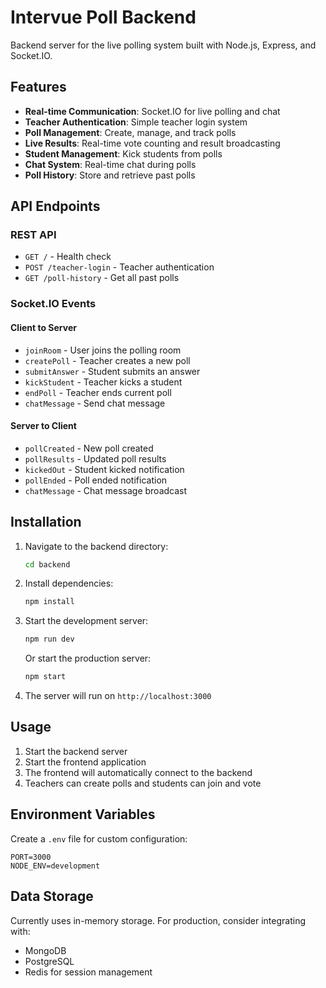 # Intervue Poll Backend

Backend server for the live polling system built with Node.js, Express, and Socket.IO.

## Features

- **Real-time Communication**: Socket.IO for live polling and chat
- **Teacher Authentication**: Simple teacher login system
- **Poll Management**: Create, manage, and track polls
- **Live Results**: Real-time vote counting and result broadcasting
- **Student Management**: Kick students from polls
- **Chat System**: Real-time chat during polls
- **Poll History**: Store and retrieve past polls

## API Endpoints

### REST API
- `GET /` - Health check
- `POST /teacher-login` - Teacher authentication
- `GET /poll-history` - Get all past polls

### Socket.IO Events

#### Client to Server
- `joinRoom` - User joins the polling room
- `createPoll` - Teacher creates a new poll
- `submitAnswer` - Student submits an answer
- `kickStudent` - Teacher kicks a student
- `endPoll` - Teacher ends current poll
- `chatMessage` - Send chat message

#### Server to Client
- `pollCreated` - New poll created
- `pollResults` - Updated poll results
- `kickedOut` - Student kicked notification
- `pollEnded` - Poll ended notification
- `chatMessage` - Chat message broadcast

## Installation

1. Navigate to the backend directory:
   ```bash
   cd backend
   ```

2. Install dependencies:
   ```bash
   npm install
   ```

3. Start the development server:
   ```bash
   npm run dev
   ```

   Or start the production server:
   ```bash
   npm start
   ```

4. The server will run on `http://localhost:3000`

## Usage

1. Start the backend server
2. Start the frontend application
3. The frontend will automatically connect to the backend
4. Teachers can create polls and students can join and vote

## Environment Variables

Create a `.env` file for custom configuration:

```
PORT=3000
NODE_ENV=development
```

## Data Storage

Currently uses in-memory storage. For production, consider integrating with:
- MongoDB
- PostgreSQL
- Redis for session management